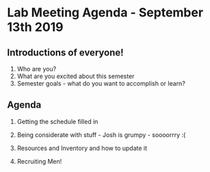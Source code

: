 # Lab Meeting Agenda - September 13th 2019

## Introductions of everyone!
1. Who are you?
2. What are you excited about this semester
3. Semester goals - what do you want to accomplish or learn?

## Agenda
1. Getting the schedule filled in
2. Being considerate with stuff - Josh is grumpy - soooorrry :(
3. Resources and Inventory and how to update it

4. Recruiting Men! 
